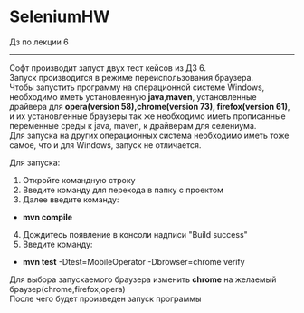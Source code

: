 # SeleniumHW
Дз по лекции 6
***
Софт производит запуст двух тест кейсов из ДЗ 6.  
Запуск производится в режиме переиспользования браузера.  
Чтобы запустить программу на операционной системе Windows, необходимо иметь установленную **java**,**maven**, установленные драйвера для **opera(version 58),chrome(version 73), firefox(version 61)**, и их установленные браузеры так же необходимо иметь прописанные переменные среды к java, maven, к драйверам для селениума.  
Для запуска на других операционных система необходимо иметь тоже самое, что и для Windows, запуск не отличается.  

Для запуска:  
1) Откройте командную строку  
2) Введите команду для перехода в папку с проектом  
3) Далее введите команду:  
- **mvn compile**  
4) Дождитесь появление в консоли надписи "Build success"  
5) Введите команду:  
- **mvn test** -Dtest=MobileOperator -Dbrowser=chrome verify  

Для выбора запускаемого браузера изменить **chrome** на желаемый браузер(chrome,firefox,opera)  
После чего будет произведен запуск программы  
